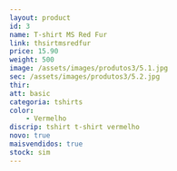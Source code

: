 ```yaml
---
layout: product
id: 3
name: T-shirt MS Red Fur
link: thsirtmsredfur
price: 15.90
weight: 500
image: /assets/images/produtos3/5.1.jpg
sec: /assets/images/produtos3/5.2.jpg
thir:
att: basic
categoria: tshirts
color:
    - Vermelho
discrip: tshirt t-shirt vermelho
novo: true
maisvendidos: true
stock: sim
---
```

